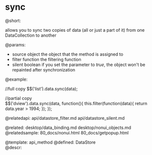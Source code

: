 sync
=============



@short:

allows you to sync two copies of data (all or just a part of it) from one DataCollection to another

@params:
- source		object		the object that the method is assigned to
- filter		function		the filtering function
- silent		boolean		if you set the parameter to <i>true</i>, the object won't be repainted after synchronization

@example:

//full copy
$$('list').data.sync(data);
			
//partial copy			
$$('dview').data.sync(data, function(){
	this.filter(function(data){
	return data.year > 1994;
	});
}); 

@relatedapi:
	api/datastore_filter.md
	api/datastore_silent.md
    
@related:
	desktop/data_binding.md
    desktop/nonui_objects.md
@relatedsample:
	80_docs/nonui.html
    80_docs/getpopup.html


@template:	api_method
@defined:	DataStore	
@descr:


